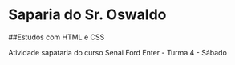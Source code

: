 # Saparia do Sr. Oswaldo
##Estudos com HTML e CSS

Atividade sapataria do curso Senai Ford Enter - Turma 4 - Sábado
